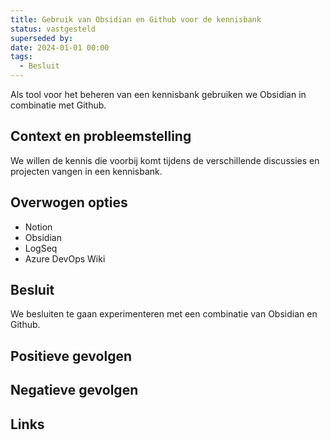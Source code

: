 ```yaml
---
title: Gebruik van Obsidian en Github voor de kennisbank
status: vastgesteld
superseded by: 
date: 2024-01-01 00:00
tags:
  - Besluit
---
```

Als tool voor het beheren van een kennisbank gebruiken we Obsidian in combinatie met Github.
## Context en probleemstelling
We willen de kennis die voorbij komt tijdens de verschillende discussies en projecten vangen in een kennisbank.
## Overwogen opties
- Notion
- Obsidian
- LogSeq
- Azure DevOps Wiki
## Besluit
We besluiten te gaan experimenteren met een combinatie van Obsidian en Github.
## Positieve gevolgen

## Negatieve gevolgen

## Links
